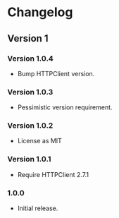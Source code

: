 # Changelog
## Version 1
### Version 1.0.4
* Bump HTTPClient version.

### Version 1.0.3
* Pessimistic version requirement.

### Version 1.0.2
* License as MIT

### Version 1.0.1
* Require HTTPClient 2.7.1

### 1.0.0
* Initial release.
